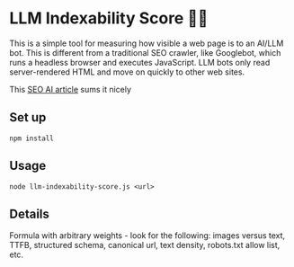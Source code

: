 # LLM Indexability Score 🤖🦾

This is a simple tool for measuring how visible a web page is to an AI/LLM bot. This is different from a traditional SEO crawler, like Googlebot, which runs a headless browser and executes JavaScript. LLM bots only read server-rendered HTML and move on quickly to other web sites. 

This [SEO AI article](https://seo.ai/blog/does-chatgpt-and-ai-crawlers-read-javascript) sums it nicely


## Set up 
```
npm install
```

## Usage 
```
node llm-indexability-score.js <url>
```


## Details
Formula with arbitrary weights - look for the following: images versus text, TTFB, structured schema, canonical url, text density, robots.txt allow list, etc. 
